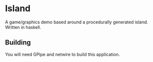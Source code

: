 Island
==================================================

A game/graphics demo based around a procedurally generated island. Written in haskell.


Building
--------------------------------------

You will need GPipe and netwire to build this application.


